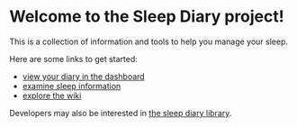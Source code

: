 # Welcome to the Sleep Diary project!

This is a collection of information and tools to help you manage your sleep.

Here are some links to get started:

* [view your diary in the dashboard](../dashboard)
* [examine sleep information](../info)
* [explore the wiki](https://github.com/sleepdiary/info/wiki)

Developers may also be interested in [the sleep diary library](../library).
